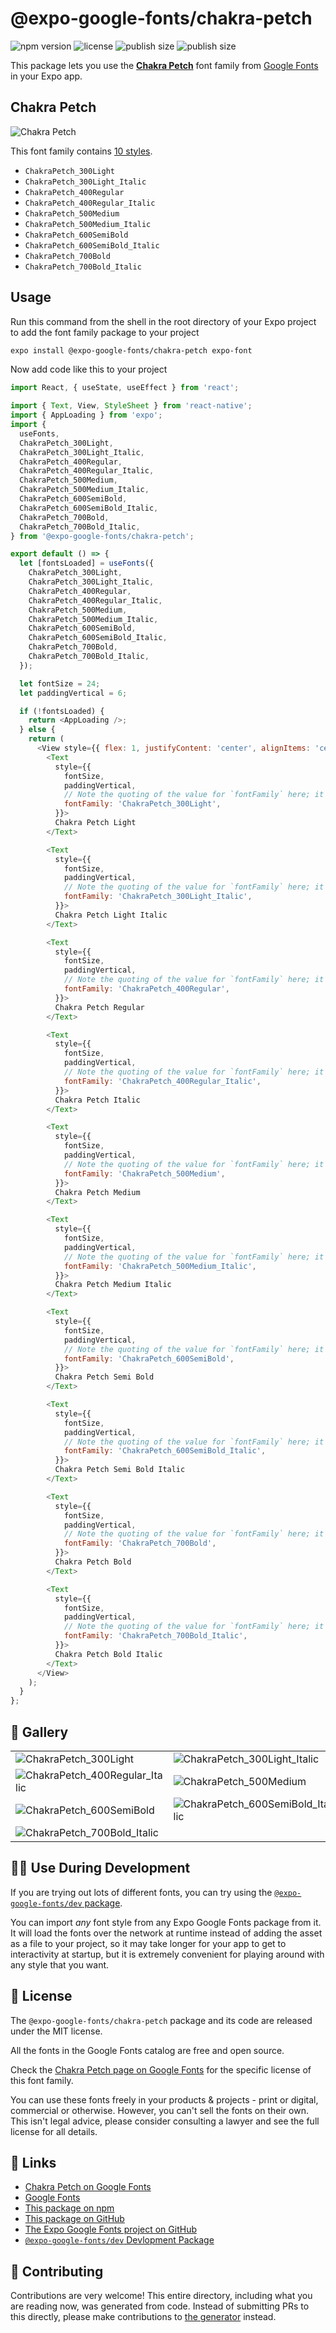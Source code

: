 # @expo-google-fonts/chakra-petch

![npm version](https://flat.badgen.net/npm/v/@expo-google-fonts/chakra-petch)
![license](https://flat.badgen.net/github/license/expo/google-fonts)
![publish size](https://flat.badgen.net/packagephobia/install/@expo-google-fonts/chakra-petch)
![publish size](https://flat.badgen.net/packagephobia/publish/@expo-google-fonts/chakra-petch)

This package lets you use the [**Chakra Petch**](https://fonts.google.com/specimen/Chakra+Petch) font family from [Google Fonts](https://fonts.google.com/) in your Expo app.

## Chakra Petch

![Chakra Petch](./font-family.png)

This font family contains [10 styles](#-gallery).

- `ChakraPetch_300Light`
- `ChakraPetch_300Light_Italic`
- `ChakraPetch_400Regular`
- `ChakraPetch_400Regular_Italic`
- `ChakraPetch_500Medium`
- `ChakraPetch_500Medium_Italic`
- `ChakraPetch_600SemiBold`
- `ChakraPetch_600SemiBold_Italic`
- `ChakraPetch_700Bold`
- `ChakraPetch_700Bold_Italic`

## Usage

Run this command from the shell in the root directory of your Expo project to add the font family package to your project
```sh
expo install @expo-google-fonts/chakra-petch expo-font
```

Now add code like this to your project
```js
import React, { useState, useEffect } from 'react';

import { Text, View, StyleSheet } from 'react-native';
import { AppLoading } from 'expo';
import {
  useFonts,
  ChakraPetch_300Light,
  ChakraPetch_300Light_Italic,
  ChakraPetch_400Regular,
  ChakraPetch_400Regular_Italic,
  ChakraPetch_500Medium,
  ChakraPetch_500Medium_Italic,
  ChakraPetch_600SemiBold,
  ChakraPetch_600SemiBold_Italic,
  ChakraPetch_700Bold,
  ChakraPetch_700Bold_Italic,
} from '@expo-google-fonts/chakra-petch';

export default () => {
  let [fontsLoaded] = useFonts({
    ChakraPetch_300Light,
    ChakraPetch_300Light_Italic,
    ChakraPetch_400Regular,
    ChakraPetch_400Regular_Italic,
    ChakraPetch_500Medium,
    ChakraPetch_500Medium_Italic,
    ChakraPetch_600SemiBold,
    ChakraPetch_600SemiBold_Italic,
    ChakraPetch_700Bold,
    ChakraPetch_700Bold_Italic,
  });

  let fontSize = 24;
  let paddingVertical = 6;

  if (!fontsLoaded) {
    return <AppLoading />;
  } else {
    return (
      <View style={{ flex: 1, justifyContent: 'center', alignItems: 'center' }}>
        <Text
          style={{
            fontSize,
            paddingVertical,
            // Note the quoting of the value for `fontFamily` here; it expects a string!
            fontFamily: 'ChakraPetch_300Light',
          }}>
          Chakra Petch Light
        </Text>

        <Text
          style={{
            fontSize,
            paddingVertical,
            // Note the quoting of the value for `fontFamily` here; it expects a string!
            fontFamily: 'ChakraPetch_300Light_Italic',
          }}>
          Chakra Petch Light Italic
        </Text>

        <Text
          style={{
            fontSize,
            paddingVertical,
            // Note the quoting of the value for `fontFamily` here; it expects a string!
            fontFamily: 'ChakraPetch_400Regular',
          }}>
          Chakra Petch Regular
        </Text>

        <Text
          style={{
            fontSize,
            paddingVertical,
            // Note the quoting of the value for `fontFamily` here; it expects a string!
            fontFamily: 'ChakraPetch_400Regular_Italic',
          }}>
          Chakra Petch Italic
        </Text>

        <Text
          style={{
            fontSize,
            paddingVertical,
            // Note the quoting of the value for `fontFamily` here; it expects a string!
            fontFamily: 'ChakraPetch_500Medium',
          }}>
          Chakra Petch Medium
        </Text>

        <Text
          style={{
            fontSize,
            paddingVertical,
            // Note the quoting of the value for `fontFamily` here; it expects a string!
            fontFamily: 'ChakraPetch_500Medium_Italic',
          }}>
          Chakra Petch Medium Italic
        </Text>

        <Text
          style={{
            fontSize,
            paddingVertical,
            // Note the quoting of the value for `fontFamily` here; it expects a string!
            fontFamily: 'ChakraPetch_600SemiBold',
          }}>
          Chakra Petch Semi Bold
        </Text>

        <Text
          style={{
            fontSize,
            paddingVertical,
            // Note the quoting of the value for `fontFamily` here; it expects a string!
            fontFamily: 'ChakraPetch_600SemiBold_Italic',
          }}>
          Chakra Petch Semi Bold Italic
        </Text>

        <Text
          style={{
            fontSize,
            paddingVertical,
            // Note the quoting of the value for `fontFamily` here; it expects a string!
            fontFamily: 'ChakraPetch_700Bold',
          }}>
          Chakra Petch Bold
        </Text>

        <Text
          style={{
            fontSize,
            paddingVertical,
            // Note the quoting of the value for `fontFamily` here; it expects a string!
            fontFamily: 'ChakraPetch_700Bold_Italic',
          }}>
          Chakra Petch Bold Italic
        </Text>
      </View>
    );
  }
};

```

## 🔡 Gallery


||||
|-|-|-|
|![ChakraPetch_300Light](./ChakraPetch_300Light.ttf.png)|![ChakraPetch_300Light_Italic](./ChakraPetch_300Light_Italic.ttf.png)|![ChakraPetch_400Regular](./ChakraPetch_400Regular.ttf.png)||
|![ChakraPetch_400Regular_Italic](./ChakraPetch_400Regular_Italic.ttf.png)|![ChakraPetch_500Medium](./ChakraPetch_500Medium.ttf.png)|![ChakraPetch_500Medium_Italic](./ChakraPetch_500Medium_Italic.ttf.png)||
|![ChakraPetch_600SemiBold](./ChakraPetch_600SemiBold.ttf.png)|![ChakraPetch_600SemiBold_Italic](./ChakraPetch_600SemiBold_Italic.ttf.png)|![ChakraPetch_700Bold](./ChakraPetch_700Bold.ttf.png)||
|![ChakraPetch_700Bold_Italic](./ChakraPetch_700Bold_Italic.ttf.png)||||


## 👩‍💻 Use During Development

If you are trying out lots of different fonts, you can try using the [`@expo-google-fonts/dev` package](https://github.com/expo/google-fonts/tree/master/font-packages/dev#readme).

You can import *any* font style from any Expo Google Fonts package from it. It will load the fonts
over the network at runtime instead of adding the asset as a file to your project, so it may take longer
for your app to get to interactivity at startup, but it is extremely convenient
for playing around with any style that you want.

## 📖 License

The `@expo-google-fonts/chakra-petch` package and its code are released under the MIT license.

All the fonts in the Google Fonts catalog are free and open source.

Check the [Chakra Petch page on Google Fonts](https://fonts.google.com/specimen/Chakra+Petch) for the specific license of this font family.

You can use these fonts freely in your products & projects - print or digital, commercial or otherwise. However, you can't sell the fonts on their own. This isn't legal advice, please consider consulting a lawyer and see the full license for all details.

## 🔗 Links

- [Chakra Petch on Google Fonts](https://fonts.google.com/specimen/Chakra+Petch)
- [Google Fonts](https://fonts.google.com/)
- [This package on npm](https://www.npmjs.com/package/@expo-google-fonts/chakra-petch)
- [This package on GitHub](https://github.com/expo/google-fonts/tree/master/font-packages/chakra-petch)
- [The Expo Google Fonts project on GitHub](https://github.com/expo/google-fonts)
- [`@expo-google-fonts/dev` Devlopment Package](https://github.com/expo/google-fonts/tree/master/font-packages/dev)

## 🤝 Contributing

Contributions are very welcome! This entire directory, including what you are reading now, was generated from code. Instead of submitting PRs to this directly, please make contributions to [the generator](https://github.com/expo/google-fonts/tree/master/packages/generator) instead.
